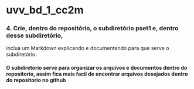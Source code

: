 # uvv_bd_1_cc2m
### 4. Crie, dentro do repositório, o subdiretório pset1 e, dentro desse subdiretório,
inclua um Markdown explicando e documentando para que serve o subdiretório.
#### O subdiretorio serve para organizar os arquivos e documentos dentro do repositorio, assim fica mais facil de encontrar arquivos desejados dentro do repositorio no github
